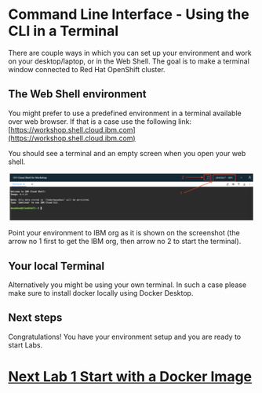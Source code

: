 # Command Line Interface - Using the CLI in a Terminal

There are couple ways in which you can set up your environment and work on your desktop/laptop, or in the Web Shell. The goal is to make a terminal window connected to Red Hat OpenShift cluster.

## The Web Shell environment

You might prefer to use a predefined environment in a terminal available over web browser. If that is a case use the following link: [https://workshop.shell.cloud.ibm.com](https://workshop.shell.cloud.ibm.com)

You should see a terminal and an empty screen when you open your web shell. 

<img src="/img/webshell.png">

Point your environment to IBM org as it is shown on the screenshot (the arrow no 1 first to get the IBM org, then arrow no 2 to start the terminal).

## Your local Terminal

Alternatively you might be using your own terminal.
In such a case please make sure to install docker locally using Docker Desktop.

## Next steps
Congratulations! You have your environment setup and you are ready to start Labs. 

# [Next Lab 1 Start with a Docker Image](lab1.md)

